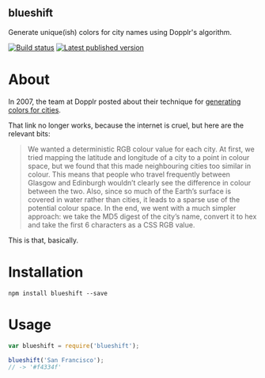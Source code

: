 blueshift
---------

Generate unique(ish) colors for city names using Dopplr's algorithm.

[![Build status](https://img.shields.io/circleci/project/github/banterability/blueshift/master.svg)](https://circleci.com/gh/banterability/blueshift/tree/master) [![Latest published version](https://img.shields.io/npm/v/blueshift.svg)](https://www.npmjs.com/package/blueshift)

About
=====

In 2007, the team at Dopplr posted about their technique for [generating colors for cities](http://blog.dopplr.com/2007/10/23/in-rainbows/).

That link no longer works, because the internet is cruel, but here are the relevant bits:

> We wanted a deterministic RGB colour value for each city. At first, we tried mapping the latitude and longitude of a city to a point in colour space, but we found that this made neighbouring cities too similar in colour. This means that people who travel frequently between Glasgow and Edinburgh wouldn’t clearly see the difference in colour between the two. Also, since so much of the Earth’s surface is covered in water rather than cities, it leads to a sparse use of the potential colour space. In the end, we went with a much simpler approach: we take the MD5 digest of the city’s name, convert it to hex and take the first 6 characters as a CSS RGB value.

This is that, basically.

Installation
============

```shell
npm install blueshift --save
```

Usage
=====

```javascript
var blueshift = require('blueshift');

blueshift('San Francisco');
// -> '#f4334f'
```
